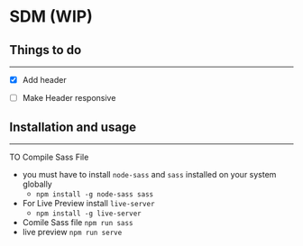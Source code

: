 # SDM (WIP)




## Things to do
---------------------------
- [x] Add header
- [ ] Make Header responsive 


## Installation and usage
---------------------------
TO Compile Sass File
- you must have to install `node-sass` and `sass` installed on your system globally
    * `npm install -g node-sass sass`
- For Live Preview install `live-server`
  * `npm install -g live-server`
- Comile Sass file `npm run sass`
- live preview `npm run serve`